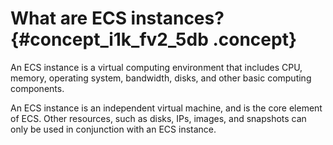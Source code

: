 # What are ECS instances? {#concept_i1k_fv2_5db .concept}

An ECS instance is a virtual computing environment that includes CPU, memory, operating system, bandwidth, disks, and other basic computing components.

An ECS instance is an independent virtual machine, and is the core element of ECS. Other resources, such as disks, IPs, images, and snapshots can only be used in conjunction with an ECS instance.

